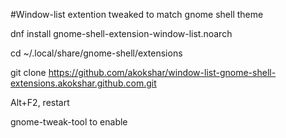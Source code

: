 #Window-list extention tweaked to match gnome shell theme

dnf install gnome-shell-extension-window-list.noarch

cd ~/.local/share/gnome-shell/extensions

git clone https://github.com/akokshar/window-list-gnome-shell-extensions.akokshar.github.com.git

Alt+F2, restart

gnome-tweak-tool to enable
